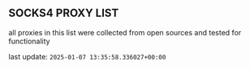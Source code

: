 ## SOCKS4 PROXY LIST

all proxies in this list were collected from open sources and tested for functionality

last update: `2025-01-07 13:35:58.336027+00:00`